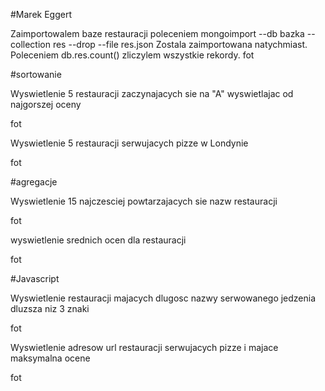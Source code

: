 #Marek Eggert

Zaimportowalem baze restauracji poleceniem 
mongoimport --db bazka --collection res --drop --file res.json
Zostala zaimportowana natychmiast. Poleceniem
db.res.count()
zliczylem wszystkie rekordy.
fot

#sortowanie

Wyswietlenie 5 restauracji zaczynajacych sie na "A" wyswietlajac od najgorszej oceny

fot

Wyswietlenie 5 restauracji serwujacych pizze w Londynie

fot

#agregacje

Wyswietlenie 15 najczesciej powtarzajacych sie nazw restauracji

fot

wyswietlenie srednich ocen dla restauracji

fot

#Javascript

Wyswietlenie restauracji majacych dlugosc nazwy serwowanego jedzenia dluzsza niz 3 znaki

fot

Wyswietlenie adresow url restauracji serwujacych pizze i majace maksymalna ocene

fot

